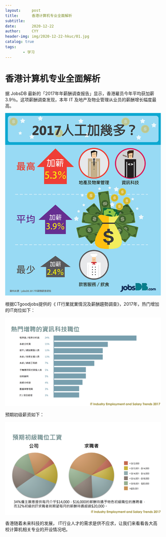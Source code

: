 ```yaml
---
layout:     post
title:      香港计算机专业全面解析
subtitle:   
date:       2020-12-22
author:     CYY
header-img: img/2020-12-22-hkuc/01.jpg
catalog: true
tags:    
        - 学习
---
```


# 香港计算机专业全面解析

据 JobsDB 最新的「2017年年薪酬调查报告」显示，香港雇员今年平均获加薪 3.9％。这项薪酬调查发现，本年 IT 及地产及物业管理从业员的薪酬增长幅度最高。

![](img/2020-12-22-hkuc/02.jpg)

根据CTgoodjobs提供的《 IT行業就業情況及薪酬趨勢調查》，2017年，热门增加的IT岗位如下：

![](img/2020-12-22-hkuc/03.png)

预期初级薪资如下：

![](img/2020-12-22-hkuc/04.png)

香港随着未来科技的发展， IT行业人才的需求是供不应求，让我们来看看各大高校计算机相关专业的开设情况吧。

